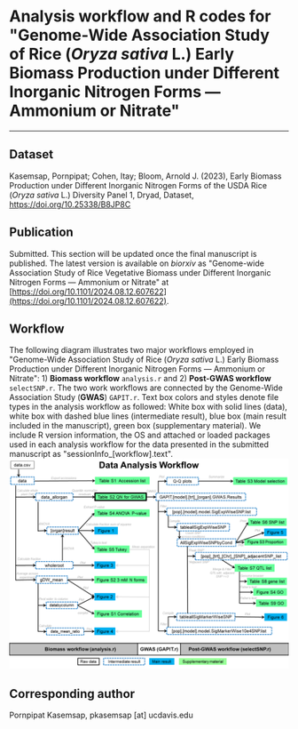 # Analysis workflow and R codes for "Genome-Wide Association Study of Rice (*Oryza sativa* L.) Early Biomass Production under Different Inorganic Nitrogen Forms — Ammonium or Nitrate"
---
## Dataset
Kasemsap, Pornpipat; Cohen, Itay; Bloom, Arnold J. (2023), Early Biomass Production under Different Inorganic Nitrogen Forms of the USDA Rice (*Oryza sativa* L.) Diversity Panel 1, Dryad, Dataset, https://doi.org/10.25338/B8JP8C
## Publication
Submitted. This section will be updated once the final manuscript is published. The latest version is available on *biorxiv* as "Genome-wide Association Study of Rice Vegetative Biomass under Different Inorganic Nitrogen Forms — Ammonium or Nitrate" at [https://doi.org/10.1101/2024.08.12.607622](https://doi.org/10.1101/2024.08.12.607622). 
## Workflow
The following diagram illustrates two major workflows employed in "Genome-Wide Association Study of Rice (*Oryza sativa* L.) Early Biomass Production under Different Inorganic Nitrogen Forms — Ammonium or Nitrate": 1) **Biomass workflow** ```analysis.r``` and 2) **Post-GWAS workflow** ```selectSNP.r```. The two work workflows are connected by the Genome-Wide Association Study (**GWAS**) ```GAPIT.r```. Text box colors and styles denote file types in the analysis workflow as followed: White box with solid lines (data), white box with dashed blue lines (intermediate result), blue box (main result included in the manuscript), green box (supplementary material). We include R version information, the OS and attached or loaded packages used in each analysis workflow for the data presented in the submitted manuscript as "sessionInfo_[workflow].text".
![workflow](RDP1_Nform_workflow.png)
## Corresponding author
Pornpipat Kasemsap, pkasemsap [at] ucdavis.edu
